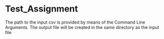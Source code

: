 # Test_Assignment
The path to the input csv is provided by means of the Command Line Arguments. 
The output file will be created in the same directory as the input file
